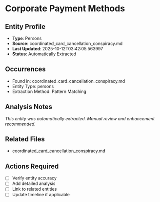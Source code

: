 # Corporate Payment Methods

## Entity Profile
- **Type**: Persons
- **Source**: coordinated_card_cancellation_conspiracy.md
- **Last Updated**: 2025-10-12T03:42:05.563997
- **Status**: Automatically Extracted

## Occurrences
- Found in: coordinated_card_cancellation_conspiracy.md
- Entity Type: persons
- Extraction Method: Pattern Matching

## Analysis Notes
*This entity was automatically extracted. Manual review and enhancement recommended.*

## Related Files
- coordinated_card_cancellation_conspiracy.md

## Actions Required
- [ ] Verify entity accuracy
- [ ] Add detailed analysis
- [ ] Link to related entities
- [ ] Update timeline if applicable
